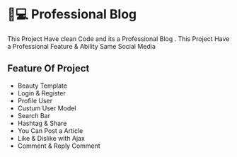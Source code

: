 # 🏡💻 Professional Blog

This Project Have clean Code and its a Professional Blog
.
This Project Have a Professional Feature & Ability Same Social Media

## Feature Of Project

* Beauty Template
* Login & Register
* Profile User
* Custum User Model
* Search Bar
* Hashtag & Share
* You Can Post a Article 
* Like & Dislike with Ajax
* Comment & Reply Comment

